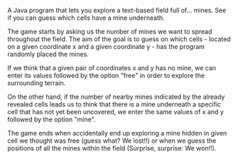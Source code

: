 
A Java program that lets you explore a text-based field full of... mines. See if you can guess which cells have a mine underneath.

The game starts by asking us the number of mines we want to spread throughout the field. The aim of the goal is to guess on which cells - located on a given coordinate x and a given coordinate y - has the program randomly placed the mines. 

If we think that a given pair of coordinates x and y has no mine, we can enter its values followed by the option "free" in order to explore the surrounding terrain. 

On the other hand, if the number of nearby mines indicated by the already revealed cells leads us to think that there is a mine underneath a specific cell that has not yet been uncovered, we enter the same values of x and y followed by the option "mine".

The game ends when accidentally end up exploring a mine hidden in given cell we thought was free (guess what? We lost!!) or when we guess the positions of all the mines within the field (Surprise, surprise: We won!!).